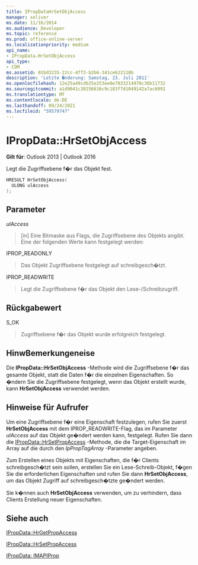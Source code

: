 ```yaml
---
title: IPropDataHrSetObjAccess
manager: soliver
ms.date: 11/16/2014
ms.audience: Developer
ms.topic: reference
ms.prod: office-online-server
ms.localizationpriority: medium
api_name:
- IPropData.HrSetObjAccess
api_type:
- COM
ms.assetid: 01bd3235-22cc-4ff3-b2b6-341ce622128b
description: 'Letzte �nderung: Samstag, 23. Juli 2011'
ms.openlocfilehash: 12e25a49cdb25e253ee0e7033214970c36b11732
ms.sourcegitcommit: a1d9041c20256616c9c183f7d1049142a7ac6991
ms.translationtype: MT
ms.contentlocale: de-DE
ms.lasthandoff: 09/24/2021
ms.locfileid: "59579747"
---
```

# <a name="ipropdatahrsetobjaccess"></a>IPropData::HrSetObjAccess

  
  
**Gilt für**: Outlook 2013 | Outlook 2016 
  
Legt die Zugriffsebene f�r das Objekt fest.
  
```cpp
HRESULT HrSetObjAccess(
  ULONG ulAccess
);
```

## <a name="parameters"></a>Parameter

 _ulAccess_
  
> [in] Eine Bitmaske aus Flags, die Zugriffsebene des Objekts angibt. Eine der folgenden Werte kann festgelegt werden:
    
IPROP_READONLY 
  
> Das Objekt Zugriffsebene festgelegt auf schreibgesch�tzt. 
    
IPROP_READWRITE 
  
> Legt die Zugriffsebene f�r das Objekt den Lese-/Schreibzugriff.
    
## <a name="return-value"></a>Rückgabewert

S_OK 
  
> Zugriffsebene f�r das Objekt wurde erfolgreich festgelegt.
    
## <a name="remarks"></a>HinwBemerkungeneise

Die **IPropData::HrSetObjAccess** -Methode wird die Zugriffsebene f�r das gesamte Objekt, statt die Daten f�r die einzelnen Eigenschaften. So �ndern Sie die Zugriffsebene festgelegt, wenn das Objekt erstellt wurde, kann **HrSetObjAccess** verwendet werden. 
  
## <a name="notes-to-callers"></a>Hinweise für Aufrufer

Um eine Zugriffsebene f�r eine Eigenschaft festzulegen, rufen Sie zuerst **HrSetObjAccess** mit dem IPROP_READWRITE-Flag, das im Parameter  _ulAccess_ auf das Objekt ge�ndert werden kann, festgelegt. Rufen Sie dann die [IPropData::HrSetPropAccess](ipropdata-hrsetpropaccess.md) -Methode, die die Target-Eigenschaft im Array auf die durch den  _lpPropTagArray_ -Parameter angeben. 
  
Zum Erstellen eines Objekts mit Eigenschaften, die f�r Clients schreibgesch�tzt sein sollen, erstellen Sie ein Lese-Schreib-Objekt, f�gen Sie die erforderlichen Eigenschaften und rufen Sie dann **HrSetObjAccess**, um das Objekt Zugriff auf schreibgesch�tzte ge�ndert werden. 
  
Sie k�nnen auch **HrSetObjAccess** verwenden, um zu verhindern, dass Clients Erstellung neuer Eigenschaften. 
  
## <a name="see-also"></a>Siehe auch



[IPropData::HrGetPropAccess](ipropdata-hrgetpropaccess.md)
  
[IPropData::HrSetPropAccess](ipropdata-hrsetpropaccess.md)
  
[IPropData: IMAPIProp](ipropdataimapiprop.md)

